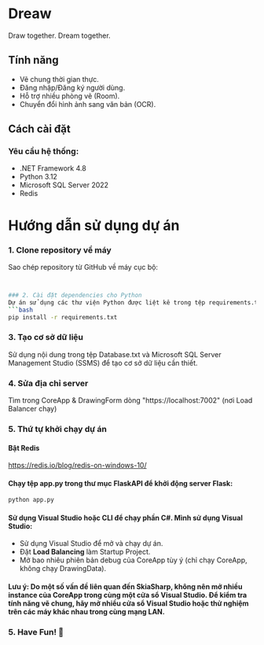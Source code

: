# Dreaw
Draw together. Dream together.
## Tính năng

- Vẽ chung thời gian thực.
- Đăng nhập/Đăng ký người dùng.
- Hỗ trợ nhiều phòng vẽ (Room).
- Chuyển đổi hình ảnh sang văn bản (OCR).

## Cách cài đặt

### Yêu cầu hệ thống:
- .NET Framework 4.8
- Python 3.12 
- Microsoft SQL Server 2022
- Redis

# Hướng dẫn sử dụng dự án
### 1. Clone repository về máy
Sao chép repository từ GitHub về máy cục bộ:
```bash


### 2. Cài đặt dependencies cho Python
Dự án sử dụng các thư viện Python được liệt kê trong tệp requirements.txt. Chạy lệnh sau để cài đặt:
```bash
pip install -r requirements.txt
```

### 3. Tạo cơ sở dữ liệu
Sử dụng nội dung trong tệp Database.txt và Microsoft SQL Server Management Studio (SSMS) để tạo cơ sở dữ liệu cần thiết.

### 4. Sửa địa chỉ server
Tìm trong CoreApp & DrawingForm dòng "https://localhost:7002" (nơi Load Balancer chạy)

### 5. Thứ tự khởi chạy dự án
#### Bật Redis
https://redis.io/blog/redis-on-windows-10/

#### Chạy tệp app.py trong thư mục **FlaskAPI** để khởi động server Flask:
```bash
python app.py
```
#### Sử dụng Visual Studio hoặc CLI để chạy phần C#. Mình sử dụng Visual Studio:
- Sử dụng Visual Studio để mở và chạy dự án.
- Đặt **Load Balancing** làm Startup Project.
- Mở bao nhiêu phiên bản debug của CoreApp tùy ý (chỉ chạy CoreApp, không chạy DrawingData).
#### Lưu ý: Do một số vấn đề liên quan đến SkiaSharp, không nên mở nhiều instance của CoreApp trong cùng một cửa sổ Visual Studio. Để kiểm tra tính năng vẽ chung, hãy mở nhiều cửa sổ Visual Studio hoặc thử nghiệm trên các máy khác nhau trong cùng mạng LAN.

### 5. Have Fun! 🎉
